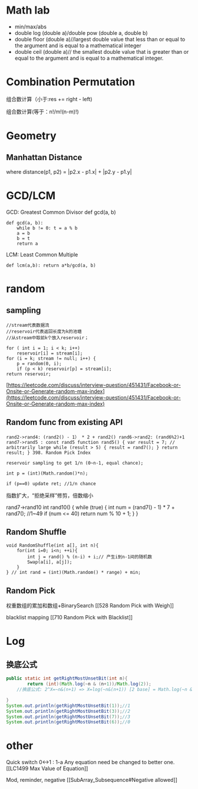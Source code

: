 
# Math lab
- min/max/abs
- double log (double a)/double pow (double a, double b)
- double floor (double a)//largest double value that less than or equal to the argument and is equal to a mathematical integer
- double ceil (double a)// the smallest double value that is greater than or equal to the argument and is equal to a mathematical integer.

# Combination Permutation
组合数计算（小于:res += right - left)

组合数计算(等于：n!/m!(n-m)!)

# Geometry
## Manhattan Distance
where distance(p1, p2) = |p2.x - p1.x| + |p2.y - p1.y|

# GCD/LCM
GCD: Greatest Common Divisor def gcd(a, b)
```
def gcd(a, b): 
	while b != 0: t = a % b 
	a = b 
	b = t 
	return a
```
LCM: Least Common Multiple
```
def lcm(a,b): return a*b/gcd(a, b)
```


# random
## sampling
```
//stream代表数据流
//reservoir代表返回长度为k的池塘
//从stream中取前k个放入reservoir；

for ( int i = 1; i < k; i++)  
    reservoir[i] = stream[i];  
for (i = k; stream != null; i++) {  
    p = random(0, i);  
    if (p < k) reservoir[p] = stream[i];  
return reservoir;
```
[https://leetcode.com/discuss/interview-question/451431/Facebook-or-Onsite-or-Generate-random-max-index](https://leetcode.com/discuss/interview-question/451431/Facebook-or-Onsite-or-Generate-random-max-index)

## Random func from existing API
```
rand2->rand4: (rand2() - 1） * 2 + rand2() rand6->rand2: (rand6%2)+1 rand7->rand5 : const rand5 function rand5() { var result = 7; // arbitrarily large while (result > 5) { result = rand7(); } return result; } 398. Random Pick Index

reservoir sampling to get 1/n (0~n-1, equal chance);

int p = (int)(Math.random()*n);

if (p==0) update ret; //1/n chance
```
指数扩大，“拒绝采样”修剪，倍数缩小

rand7->rand10 int rand10() { while (true) { int num = (rand7() - 1) * 7 + rand7(); //1~49 if (num <= 40) return num % 10 + 1; } }

## Random Shuffle
```
void RandomShuffle(int a[], int n){
    for(int i=0; i<n; ++i){
        int j = rand() % (n-i) + i;// 产生i到n-1间的随机数
        Swap(a[i], a[j]);
    }
} // int rand = (int)(Math.random() * range) + min;
```

## Random Pick
权重数组的累加和数组+BinarySearch
[[528 Random Pick with Weigh]]

blacklist mapping
[[710 Random Pick with Blacklist]]
# Log
## 换底公式
```java
public static int getRightMostUnsetBit(int n){
        return (int)(Math.log(~n & (n+1))/Math.log(2)); 
	//换底公式: 2^X=~n&(n+1) => X=log(~n&(n+1)) [2 base] = Math.log(~n & (n+1))/Math.log(2) [e base]

}
System.out.println(getRightMostUnsetBit(1));//1
System.out.println(getRightMostUnsetBit(3));//2
System.out.println(getRightMostUnsetBit(7));//3
System.out.println(getRightMostUnsetBit(6));//0
```

# other
Quick switch 0<->1 : 1-a
Any equation need be changed to better one.
[[LC1499 Max Value of Equation]]

Mod, reminder, negative
[[SubArray_Subsequence#Negative allowed]]

